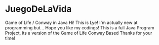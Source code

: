# JuegoDeLaVida
Game of Life / Conway in Java
Hi! This is Lye! 
I'm actually new at programming but... Hope you like my codings! 
This is a full Java Program Project, its a version of the Game of Life Conway Based
Thanks for your time!
